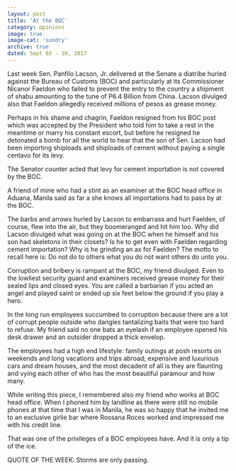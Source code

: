 ```yaml
---
layout: post
title: 'At the BOC'
category: opinions
image: true
image-cat: 'sundry'
archive: true
dated: Sept 03 - 10, 2017
---
```


Last week Sen. Panfilo Lacson, Jr. delivered at the Senate a diatribe hurled against the Bureau of Customs (BOC) and particularly at its Commissioner Nicanor Faeldon who failed to prevent the entry to the country a shipment of shabu amounting to the tune of P6.4 Billion from China. Lacson divulged also that Faeldon allegedly received millions of pesos as grease money.

Perhaps in his shame and chagrin, Faeldon resigned from his BOC post which was accepted by the President who told him to take a rest in the meantime or marry his constant escort, but  before he resigned he detonated a bomb for all the world to hear that the son of Sen. Lacson had been importing shiploads and shiploads of cement without paying a single centavo for its levy.

The Senator counter acted that levy for cement importation is not covered by the BOC.

A friend of mine who had a stint as an examiner at the BOC head office in Aduana, Manila said as far a she knows all importations had to pass by at the BOC.

The barbs and arrows hurled by Lacson to embarrass and hurt Faelden, of course, flew into the air, but they boomeranged and hit him too. Why did Lacson divulged what was going on at the BOC when he himself and his son had skeletons in their closets? Is he to get even with Faelden  regarding cement importation? Why is he grinding an ax for Faelden? The motto to recall here is: Do not do to others what you do not want others do unto you.

Corruption and bribery is rampant at the BOC, my friend divulged. Even to the lowliest security guard and examiners received grease money for their sealed lips and closed eyes.  You are called a barbarian if you acted an angel and played saint or ended up six feet below the ground if you play a hero.

In the long run employees succumbed to corruption because there are a lot of corrupt people outside who dangles tantalizing baits that were too hard to refuse. My friend said no one bats an eyelash if an employee opened his desk drawer and an outsider dropped a thick envelop. 

The employees had a high end lifestyle: family outings at posh resorts on weekends and long vacations and trips abroad; expensive and luxurious cars and dream houses, and the most decadent of all is they are flaunting and vying each other of who has the most beautiful paramour and how many.

While writing this piece, I remembered also my friend who works at BOC head office. When I phoned him by landline as there were still no mobile phones at that time that I was in Manila, he was so happy that he invited me to an exclusive girlie bar where Rossana Roces worked and impressed me with his credit line. 

That was one of the privileges of a BOC employees have. And it is only a tip of the ice.

QUOTE OF THE WEEK: Storms are only passing.    